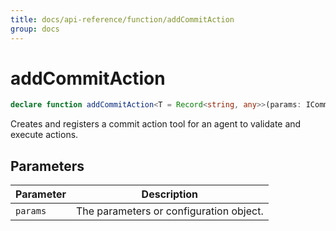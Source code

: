 ```yaml
---
title: docs/api-reference/function/addCommitAction
group: docs
---
```


# addCommitAction

```ts
declare function addCommitAction<T = Record<string, any>>(params: ICommitActionToolParams<T>): string;
```

Creates and registers a commit action tool for an agent to validate and execute actions.

## Parameters

| Parameter | Description |
|-----------|-------------|
| `params` | The parameters or configuration object. |
